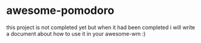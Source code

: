 # awesome-pomodoro

this project is not completed yet but when it had been completed i will write a document about how to use it in your awesome-wm :)
